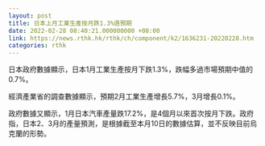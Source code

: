```yaml
---
layout: post
title: 日本上月工業生產按月跌1.3%遜預期
date: 2022-02-28 08:40:21.000000000 +08:00
link: https://news.rthk.hk/rthk/ch/component/k2/1636231-20220228.htm
categories: rthk
---
```


日本政府數據顯示，日本1月工業生產按月下跌1.3%，跌幅多過市場預期中值的0.7%。

經濟產業省的調查數據顯示，預期2月工業生產增長5.7%，3月增長0.1%。

政府數據又顯示，1月日本汽車產量跌17.2%，是4個月以來首次按月下跌。政府指，日本2、3月的產量預測，是根據截至本月10日的數據估算，並不反映目前烏克蘭的形勢。
